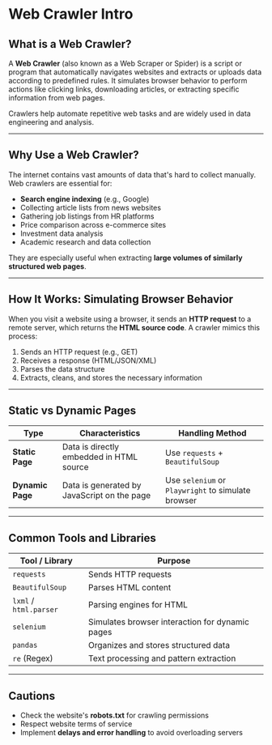 # Web Crawler Intro

## What is a Web Crawler?

A **Web Crawler** (also known as a Web Scraper or Spider) is a script or program that automatically navigates websites and extracts or uploads data according to predefined rules. It simulates browser behavior to perform actions like clicking links, downloading articles, or extracting specific information from web pages.

Crawlers help automate repetitive web tasks and are widely used in data engineering and analysis.

---

## Why Use a Web Crawler?

The internet contains vast amounts of data that's hard to collect manually. Web crawlers are essential for:

- **Search engine indexing** (e.g., Google)
- Collecting article lists from news websites
- Gathering job listings from HR platforms
- Price comparison across e-commerce sites
- Investment data analysis
- Academic research and data collection

They are especially useful when extracting **large volumes of similarly structured web pages**.

---

## How It Works: Simulating Browser Behavior

When you visit a website using a browser, it sends an **HTTP request** to a remote server, which returns the **HTML source code**. A crawler mimics this process:

1. Sends an HTTP request (e.g., GET)
2. Receives a response (HTML/JSON/XML)
3. Parses the data structure
4. Extracts, cleans, and stores the necessary information

---

## Static vs Dynamic Pages

| Type            | Characteristics                              | Handling Method                                 |
|-----------------|-----------------------------------------------|-------------------------------------------------|
| **Static Page** | Data is directly embedded in HTML source     | Use `requests` + `BeautifulSoup`                |
| **Dynamic Page**| Data is generated by JavaScript on the page  | Use `selenium` or `Playwright` to simulate browser |

---

## Common Tools and Libraries

| Tool / Library     | Purpose                                      |
|--------------------|----------------------------------------------|
| `requests`         | Sends HTTP requests                          |
| `BeautifulSoup`    | Parses HTML content                         |
| `lxml` / `html.parser` | Parsing engines for HTML                  |
| `selenium`         | Simulates browser interaction for dynamic pages |
| `pandas`           | Organizes and stores structured data        |
| `re` (Regex)       | Text processing and pattern extraction      |

---

## Cautions

- Check the website's **robots.txt** for crawling permissions
- Respect website terms of service
- Implement **delays and error handling** to avoid overloading servers

